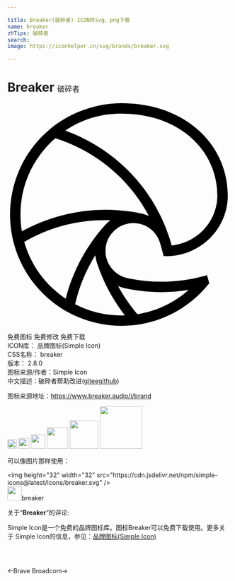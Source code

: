 ```yaml
---

title: Breaker(破碎者) ICON转svg、png下载
name: breaker
zhTips: 破碎者
search: 
image: https://iconhelper.cn/svg/brands/breaker.svg

---
```


# Breaker  <small style="font-size: 60%;font-weight: 100">破碎者</small>

<div id="svg" class="svg-wrap">
<svg role="img" viewBox="0 0 24 24" xmlns="http://www.w3.org/2000/svg"><title>Breaker icon</title><path d="M13.556,12.924c0.21,0,0.386,0.017,0.585,0.056c1.043,0.206,1.898,0.964,2.246,1.956 c0.101,0.319,0.234,0.797,0.319,1.125l0.111,0.433l0.446-0.009c3.552-0.075,6.456-2.965,6.456-6.546C23.72,4.513,19.195,0,12.281,0 C9.429,0.009,6.725,1.046,4.678,2.715c-2.683,2.2-4.397,5.543-4.397,9.286c0.002,0.96,0.118,1.926,0.334,2.818 c0.788,3.268,2.91,6.015,5.759,7.628c1.723,0.971,3.784,1.547,5.909,1.553c0.521,0,1.052-0.036,1.554-0.099 c3.126-0.405,5.873-2.012,7.765-4.339l0.124-0.152l-0.24-0.868l-0.463,0.122c-1.436,0.381-2.908,0.578-4.463,0.576 c-1.243,0-2.428-0.128-3.598-0.375c-1.054-0.212-1.911-0.979-2.248-1.98c-0.109-0.315-0.158-0.608-0.156-0.958 c-0.011-0.782,0.257-1.425,0.741-1.975C11.848,13.321,12.656,12.924,13.556,12.924z M12.281,1.125 c6.398,0,10.313,4.11,10.313,8.813c0,2.811-2.168,5.119-4.919,5.397c-0.073-0.261-0.152-0.536-0.219-0.746 C15.715,9.132,11.567,4.907,6.23,2.957C7.965,1.78,10.01,1.118,12.281,1.125z M1.405,12.001c0-3.283,1.455-6.227,3.756-8.223 c4.377,1.403,7.964,4.397,10.058,8.371c-0.272-0.12-0.559-0.212-0.859-0.272c-1.219-0.253-2.511-0.394-3.807-0.394 c-3.24,0.006-6.345,0.859-9.001,2.325C1.454,13.222,1.405,12.625,1.405,12.001z M12.729,19.967 c1.224,0.257,2.526,0.398,3.829,0.398c0.996,0,1.986-0.083,2.948-0.234c-1.519,1.352-3.418,2.282-5.519,2.614 c-0.799-0.938-1.493-1.95-2.072-3.032C12.174,19.822,12.446,19.908,12.729,19.967z M12.645,22.871 c-0.12,0.004-0.242,0.006-0.364,0.006c-1.825,0.006-3.486-0.424-4.994-1.209c0.433-1.907,1.172-3.675,2.171-5.277 c0.034,0.294,0.099,0.587,0.186,0.848C10.314,19.28,11.347,21.202,12.645,22.871z M10.453,13.207 c-1.954,2.19-3.43,4.913-4.176,7.864c-2.143-1.421-3.752-3.582-4.467-6.117c2.586-1.508,5.532-2.351,8.744-2.346 c0.18,0,0.358,0.002,0.536,0.008C10.858,12.79,10.644,12.987,10.453,13.207z"/></svg>
</div>
<detail full-name='breaker'></detail>

<div class="detail-page">
<p>
<span><span class="badge-success badge">免费图标</span> <span class="badge-success badge">免费修改</span>  <span class="badge-success badge">免费下载</span> </span>
<br/>
<span>
ICON库：
<span class="badge-secondary badge">品牌图标(Simple Icon)</span> 
</span>
<br/>
<span>
CSS名称：
<span class="badge-secondary badge">breaker</span> 
</span>

<br/>
<span>
版本：
<span class="badge-secondary badge">2.8.0</span> 
</span>
<br/>
<span>图标来源/作者：<span class="badge-light badge">Simple Icon</span></span> 
<br/>
<span class="zh-detail">中文描述：<span class="badge-primary badge">破碎者</span><span class="help-link"><span>帮助改进</span>(<a href="https://gitee.com/liuwave/icon-helper/edit/master/json/brands/breaker.json" target="_blank" rel="noopener noreferrer">gitee</a><a href="https://github.com/liuwave/icon-helper/edit/master/json/brands/breaker.json" target="_blank" rel="noopener noreferrer">github</a></span>)</span><br/>
</p>
</div><div class="description description alert alert-light"><p>图标来源地址：<a href="https://www.breaker.audio/i/brand" target="_blank" rel="noopener noreferrer">https://www.breaker.audio/i/brand</a></p></div>
<div class="alert alert-dark">
<img height="21" width="21" src="https://cdn.jsdelivr.net/npm/simple-icons@latest/icons/breaker.svg" />
<img height="24" width="24" src="https://cdn.jsdelivr.net/npm/simple-icons@latest/icons/breaker.svg" />
<img height="32" width="32" src="https://cdn.jsdelivr.net/npm/simple-icons@latest/icons/breaker.svg" />
<img height="48" width="48" src="https://cdn.jsdelivr.net/npm/simple-icons@latest/icons/breaker.svg" />
<img height="64" width="64" src="https://cdn.jsdelivr.net/npm/simple-icons@latest/icons/breaker.svg" />
<img height="96" width="96" src="https://cdn.jsdelivr.net/npm/simple-icons@latest/icons/breaker.svg" />

</div>
<div>
  <p>可以像图片那样使用：    
  </p>
  <div class="alert alert-primary" style="font-size: 14px">
    &lt;img height="32" width="32" src="https://cdn.jsdelivr.net/npm/simple-icons@latest/icons/breaker.svg" /&gt;
    <copy-btn content='<img height="32" width="32" src="https://cdn.jsdelivr.net/npm/simple-icons@latest/icons/breaker.svg" />'></copy-btn>
  </div>
  <div class="alert alert-secondary">
    <img height="32" width="32" src="https://cdn.jsdelivr.net/npm/simple-icons@latest/icons/breaker.svg" />breaker
    <copy-btn content="breaker" btn-title="复制图标名称"></copy-btn>
  </div>
</div>
<div class="icon-detail__container">
<p>关于“<b>Breaker</b>”的评论:</p>
</div>
<Vssue title="关于“Breaker”的评论" />
<div><p>Simple Icon是一个免费的品牌图标库。图标Breaker可以免费下载使用。更多关于  Simple Icon的信息，参见：<a target="_blank" href="https://iconhelper.cn/brands.html">品牌图标(Simple Icon)</a>
</p></div>


<div style="padding:2rem 0 " class="page-nav"><p class="inner"><span class="prev">←<router-link to="/icon/brave.html">Brave</router-link></span> <span class="next"><router-link to="/icon/broadcom.html">Broadcom</router-link>→</span></p></div>
